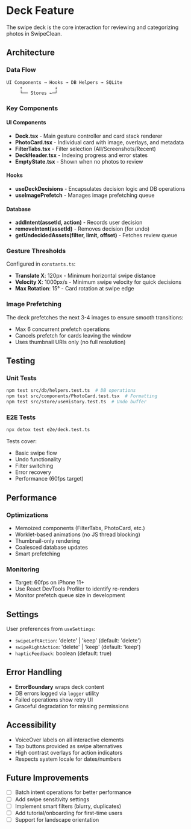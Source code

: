 # Deck Feature

The swipe deck is the core interaction for reviewing and categorizing photos in SwipeClean.

## Architecture

### Data Flow
```
UI Components → Hooks → DB Helpers → SQLite
     ↑            ↓
     └── Stores ←─┘
```

### Key Components

#### UI Components
- **Deck.tsx** - Main gesture controller and card stack renderer
- **PhotoCard.tsx** - Individual card with image, overlays, and metadata
- **FilterTabs.tsx** - Filter selection (All/Screenshots/Recent)
- **DeckHeader.tsx** - Indexing progress and error states
- **EmptyState.tsx** - Shown when no photos to review

#### Hooks
- **useDeckDecisions** - Encapsulates decision logic and DB operations
- **useImagePrefetch** - Manages image prefetching queue

#### Database
- **addIntent(assetId, action)** - Records user decision
- **removeIntent(assetId)** - Removes decision (for undo)
- **getUndecidedAssets(filter, limit, offset)** - Fetches review queue

### Gesture Thresholds

Configured in `constants.ts`:
- **Translate X**: 120px - Minimum horizontal swipe distance
- **Velocity X**: 1000px/s - Minimum swipe velocity for quick decisions
- **Max Rotation**: 15° - Card rotation at swipe edge

### Image Prefetching

The deck prefetches the next 3-4 images to ensure smooth transitions:
- Max 6 concurrent prefetch operations
- Cancels prefetch for cards leaving the window
- Uses thumbnail URIs only (no full resolution)

## Testing

### Unit Tests
```bash
npm test src/db/helpers.test.ts  # DB operations
npm test src/components/PhotoCard.test.tsx  # Formatting
npm test src/store/useHistory.test.ts  # Undo buffer
```

### E2E Tests
```bash
npx detox test e2e/deck.test.ts
```

Tests cover:
- Basic swipe flow
- Undo functionality
- Filter switching
- Error recovery
- Performance (60fps target)

## Performance

### Optimizations
- Memoized components (FilterTabs, PhotoCard, etc.)
- Worklet-based animations (no JS thread blocking)
- Thumbnail-only rendering
- Coalesced database updates
- Smart prefetching

### Monitoring
- Target: 60fps on iPhone 11+
- Use React DevTools Profiler to identify re-renders
- Monitor prefetch queue size in development

## Settings

User preferences from `useSettings`:
- `swipeLeftAction`: 'delete' | 'keep' (default: 'delete')
- `swipeRightAction`: 'delete' | 'keep' (default: 'keep')
- `hapticFeedback`: boolean (default: true)

## Error Handling

- **ErrorBoundary** wraps deck content
- DB errors logged via `logger` utility
- Failed operations show retry UI
- Graceful degradation for missing permissions

## Accessibility

- VoiceOver labels on all interactive elements
- Tap buttons provided as swipe alternatives
- High contrast overlays for action indicators
- Respects system locale for dates/numbers

## Future Improvements

- [ ] Batch intent operations for better performance
- [ ] Add swipe sensitivity settings
- [ ] Implement smart filters (blurry, duplicates)
- [ ] Add tutorial/onboarding for first-time users
- [ ] Support for landscape orientation